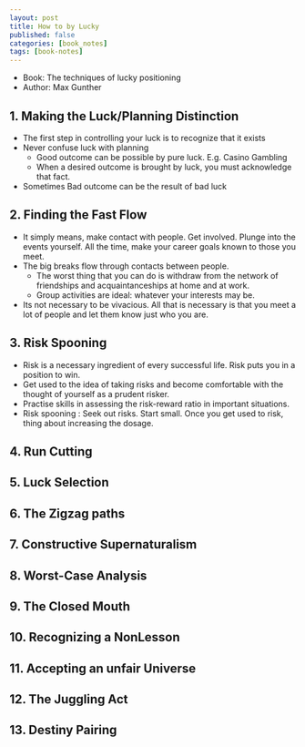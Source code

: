 ```yaml
---
layout: post
title: How to by Lucky
published: false
categories: [book_notes]
tags: [book-notes]
---
```




* Book: The techniques of lucky positioning
* Author: Max Gunther



## 1. Making the Luck/Planning Distinction

* The first step in controlling your luck is to recognize that it exists
* Never confuse luck with planning
	* Good outcome can be possible by pure luck. E.g. Casino Gambling 
	* When a desired outcome is brought by luck, you must acknowledge that fact.
* Sometimes Bad outcome can be the result of bad luck

## 2. Finding the Fast Flow

* It simply means, make contact with people. Get involved. Plunge into the events yourself. All the time, make your career goals known to those you meet.
* The big breaks flow through contacts between people. 
	* The worst thing that you can do is withdraw from the network of friendships and acquaintanceships	at home and at work. 
	* Group activities are ideal: whatever your interests may be. 
* Its not necessary to be vivacious. All that is necessary is that you meet a lot of people and let them know just who you are. 

## 3. Risk Spooning

* Risk is a necessary ingredient of every successful life. Risk puts you in a position to win. 
* Get used to the idea of taking risks and become comfortable with the thought of yourself as a prudent risker. 
* Practise skills in assessing the risk-reward ratio in important situations. 
* Risk spooning : Seek out risks. Start small. Once you get used to risk, thing about increasing the dosage.

## 4. Run Cutting

## 5. Luck Selection

## 6. The Zigzag paths

## 7. Constructive Supernaturalism

## 8. Worst-Case Analysis

## 9. The Closed Mouth

## 10. Recognizing a NonLesson

## 11. Accepting an unfair Universe

## 12. The Juggling Act

## 13. Destiny Pairing
